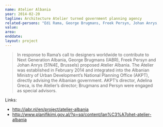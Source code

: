 ```yaml
---
name: Atelier Albania
year: 2014-02-20
tagline: Architecture Atelier turned government planning agency
related-persons: "Edi Rama, George Brugmans, Freek Persyn, Johan Anrys, Adelina Greca, Joni Baboçi, Eglantina Gjermeni"
value:
area:
enddate:
layout: project
---
```


>In response to Rama’s call to designers worldwide to contribute to Next Generation Albania, George Brugmans (IABR), Freek Persyn and Johan Anrys (51N4E, Brussels) proposed Atelier Albania.
The Atelier was established in February 2014 and integrated into the Albanian Ministry of Urban Development’s National Planning Office (AKPT), directly advising the Albanian government. AKPT’s director, Adelina Greca, is the Atelier’s director; Brugmans and Persyn were engaged as special advisors.

Links:
* <http://iabr.nl/en/project/atelier-albania>
* <http://www.planifikimi.gov.al/?q=sq/content/lan%C3%A7ohet-atelier-albania>
